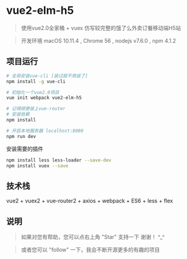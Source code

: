 # vue2-elm-h5

> 使用vue2.0全家桶 + vuex 仿写较完整的饿了么外卖订餐移动端H5站

>  开发环境 macOS 10.11.4 , Chrome 56 , nodejs v7.6.0 , npm 4.1.2

## 项目运行

``` bash
# 全局安装vue-cli [装过就不用装了]
npm install -g vue-cli

# 初始化一个vue2.0项目
vue init webpack vue2-elm-h5

# 记得顺便装上vue-router
# 安装依赖
npm install

# 开启本地服务器 localhost:8080
npm run dev
```

安装需要的插件

``` bash
npm install less less-loader --save-dev
npm install vuex --save

```

## 技术栈
vue2 + vuex2 + vue-router2 + axios + webpack + ES6 + less + flex

## 说明

>  如果对您有帮助，您可以点右上角 "Star" 支持一下 谢谢！ ^_^

>  或者您可以 "follow" 一下，我会不断开源更多的有趣的项目
